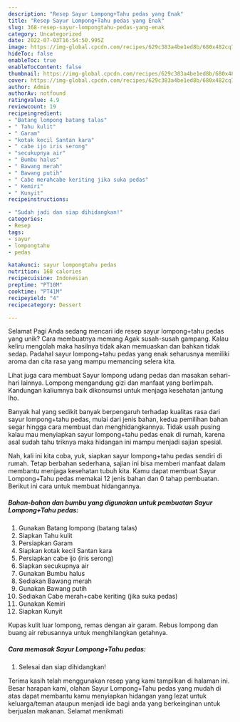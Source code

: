 ```yaml
---
description: "Resep Sayur Lompong+Tahu pedas yang Enak"
title: "Resep Sayur Lompong+Tahu pedas yang Enak"
slug: 368-resep-sayur-lompongtahu-pedas-yang-enak
category: Uncategorized
date: 2022-07-03T16:54:50.995Z
image: https://img-global.cpcdn.com/recipes/629c383a4be1ed8b/680x482cq70/sayur-lompongtahu-pedas-foto-resep-utama.jpg
hideToc: false
enableToc: true
enableTocContent: false
thumbnail: https://img-global.cpcdn.com/recipes/629c383a4be1ed8b/680x482cq70/sayur-lompongtahu-pedas-foto-resep-utama.jpg
cover: https://img-global.cpcdn.com/recipes/629c383a4be1ed8b/680x482cq70/sayur-lompongtahu-pedas-foto-resep-utama.jpg
author: Admin
authorAv: notfound
ratingvalue: 4.9
reviewcount: 19
recipeingredient:
- "Batang lompong batang talas"
- " Tahu kulit"
- " Garam"
- "kotak kecil Santan kara"
- " cabe ijo iris serong"
- "secukupnya air"
- " Bumbu halus"
- " Bawang merah"
- " Bawang putih"
- " Cabe merahcabe keriting jika suka pedas"
- " Kemiri"
- " Kunyit"
recipeinstructions:

- "Sudah jadi dan siap dihidangkan!"
categories:
- Resep
tags:
- sayur
- lompongtahu
- pedas

katakunci: sayur lompongtahu pedas 
nutrition: 168 calories
recipecuisine: Indonesian
preptime: "PT10M"
cooktime: "PT41M"
recipeyield: "4"
recipecategory: Dessert

---
```



Selamat Pagi Anda sedang mencari ide resep sayur lompong+tahu pedas yang unik? Cara membuatnya memang Agak susah-susah gampang. Kalau keliru mengolah maka hasilnya tidak akan memuaskan dan bahkan tidak sedap. Padahal sayur lompong+tahu pedas yang enak seharusnya memiliki aroma dan cita rasa yang mampu memancing selera kita.


Lihat juga cara membuat Sayur lompong udang pedas dan masakan sehari-hari lainnya. Lompong mengandung gizi dan manfaat yang berlimpah. Kandungan kaliumnya baik dikonsumsi untuk menjaga kesehatan jantung lho.

Banyak hal yang sedikit banyak berpengaruh terhadap kualitas rasa dari sayur lompong+tahu pedas, mulai dari jenis bahan, kedua pemilihan bahan segar hingga cara membuat dan menghidangkannya. Tidak usah pusing kalau mau menyiapkan sayur lompong+tahu pedas enak di rumah, karena asal sudah tahu triknya maka hidangan ini mampu menjadi sajian spesial.


Nah, kali ini kita coba, yuk, siapkan sayur lompong+tahu pedas sendiri di rumah. Tetap berbahan sederhana, sajian ini bisa memberi manfaat dalam membantu menjaga kesehatan tubuh kita. Kamu dapat membuat Sayur Lompong+Tahu pedas memakai 12 jenis bahan dan 0 tahap pembuatan. Berikut ini cara untuk membuat hidangannya.

<!--inarticleads1-->

##### Bahan-bahan dan bumbu yang digunakan untuk pembuatan Sayur Lompong+Tahu pedas:

1. Gunakan Batang lompong (batang talas)
1. Siapkan  Tahu kulit
1. Persiapkan  Garam
1. Siapkan kotak kecil Santan kara
1. Persiapkan  cabe ijo (iris serong)
1. Siapkan secukupnya air
1. Gunakan  Bumbu halus
1. Sediakan  Bawang merah
1. Gunakan  Bawang putih
1. Sediakan  Cabe merah+cabe keriting (jika suka pedas)
1. Gunakan  Kemiri
1. Siapkan  Kunyit


Kupas kulit luar lompong, remas dengan air garam. Rebus lompong dan buang air rebusannya untuk menghilangkan getahnya. 

<!--inarticleads2-->

##### Cara memasak Sayur Lompong+Tahu pedas:


1. Selesai dan siap dihidangkan!



Terima kasih telah menggunakan resep yang kami tampilkan di halaman ini. Besar harapan kami, olahan Sayur Lompong+Tahu pedas yang mudah di atas dapat membantu kamu menyiapkan hidangan yang lezat untuk keluarga/teman ataupun menjadi ide bagi anda yang berkeinginan untuk berjualan makanan. Selamat menikmati
